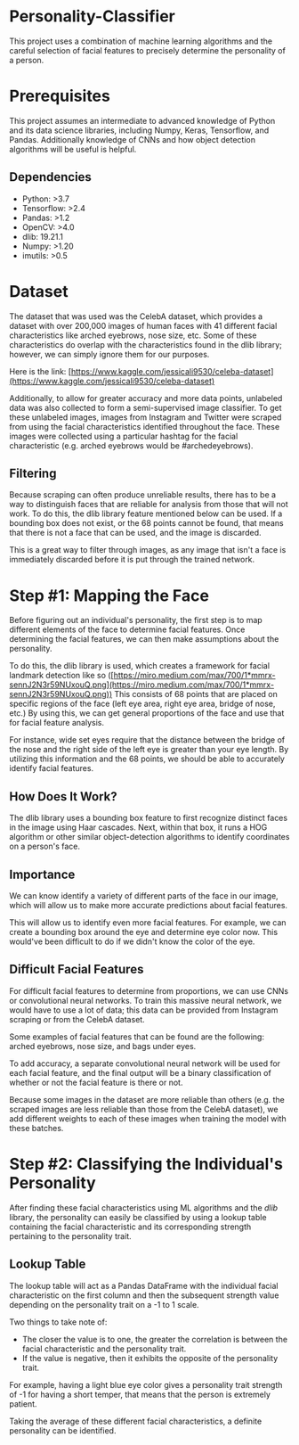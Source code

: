 # Personality-Classifier

This project uses a combination of machine learning algorithms and the careful selection of facial features to precisely determine the personality of a person.

# Prerequisites

This project assumes an intermediate to advanced knowledge of Python and its data science libraries, including Numpy, Keras, Tensorflow, and Pandas. Additionally knowledge of CNNs and how object detection algorithms will be useful is helpful. 

## Dependencies

- Python: >3.7
- Tensorflow: >2.4
- Pandas: >1.2
- OpenCV: >4.0
- dlib: 19.21.1
- Numpy: >1.20 
- imutils: >0.5

# Dataset

The dataset that was used was the CelebA dataset, which provides a dataset with over 200,000 images of human faces with 41 different facial characteristics like arched eyebrows, nose size, etc. Some of these characteristics do overlap with the characteristics found in the dlib library; however, we can simply ignore them for our purposes.

Here is the link: [https://www.kaggle.com/jessicali9530/celeba-dataset](https://www.kaggle.com/jessicali9530/celeba-dataset)

Additionally, to allow for greater accuracy and more data points, unlabeled data was also collected to form a semi-supervised image classifier. To get these unlabeled images, images from Instagram and Twitter were scraped from using the facial characteristics identified throughout the face. These images were collected using a particular hashtag for the facial characteristic (e.g. arched eyebrows would be #archedeyebrows).

## Filtering

Because scraping can often produce unreliable results, there has to be a way to distinguish faces that are reliable for analysis from those that will not work. To do this, the dlib library feature mentioned below can be used. If a bounding box does not exist, or the 68 points cannot be found, that means that there is not a face that can be used, and the image is discarded.

This is a great way to filter through images, as any image that isn't a face is immediately discarded before it is put through the trained network.

# Step #1: Mapping the Face

Before figuring out an individual's personality, the first step is to map different elements of the face to determine facial features. Once determining the facial features, we can then make assumptions about the personality.

To do this, the dlib library is used, which creates a framework for facial landmark detection like so ([https://miro.medium.com/max/700/1*mmrx-sennJ2N3r59NUxouQ.png](https://miro.medium.com/max/700/1*mmrx-sennJ2N3r59NUxouQ.png)) This consists of 68 points that are placed on specific regions of the face (left eye area, right eye area, bridge of nose, etc.) By using this, we can get general proportions of the face and use that for facial feature analysis.

For instance, wide set eyes require that the distance between the bridge of the nose and the right side of the left eye is greater than your eye length. By utilizing this information and the 68 points, we should be able to accurately identify facial features.

## How Does It Work?

The dlib library uses a bounding box feature to first recognize distinct faces in the image using Haar cascades. Next, within that box, it runs a HOG algorithm or other similar object-detection algorithms to identify coordinates on a person's face. 

## Importance

We can know identify a variety of different parts of the face in our image, which will allow us to make more accurate predictions about facial features. 

This will allow us to identify even more facial features. For example, we can create a bounding box around the eye and determine eye color now. This would've been difficult to do if we didn't know the color of the eye.

## Difficult Facial Features

For difficult facial features to determine from proportions, we can use CNNs or convolutional neural networks. To train this massive neural network, we would have to use a lot of data; this data can be provided from Instagram scraping or from the CelebA dataset. 

Some examples of facial features that can be found are the following: arched eyebrows, nose size, and bags under eyes.

To add accuracy, a separate convolutional neural network will be used for each facial feature, and the final output will be a binary classification of whether or not the facial feature is there or not. 

Because some images in the dataset are more reliable than others (e.g. the scraped images are less reliable than those from the CelebA dataset), we add different weights to each of these images when training the model with these batches.

# Step #2: Classifying the Individual's Personality

After finding these facial characteristics using ML algorithms and the *dlib* library, the personality can easily be classified by using a lookup table containing the facial characteristic and its corresponding strength pertaining to the personality trait.

## Lookup Table

The lookup table will act as a Pandas DataFrame with the individual facial characteristic on the first column and then the subsequent strength value depending on the personality trait on a -1 to 1 scale.

Two things to take note of:

- The closer the value is to one, the greater the correlation is between the facial characteristic and the personality trait.
- If the value is negative, then it exhibits the opposite of the personality trait.

For example, having a light blue eye color gives a personality trait strength of -1 for having a short temper, that means that the person is extremely patient. 

Taking the average of these different facial characteristics, a definite personality can be identified.
